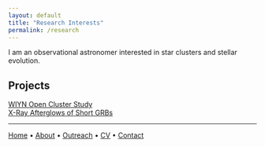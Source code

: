 ```yaml
---
layout: default
title: "Research Interests"
permalink: /research
---
```


I am an observational astronomer interested in star clusters and stellar evolution.

## Projects

[WIYN Open Cluster Study](WOCS.md) <br>
[X-Ray Afterglows of Short GRBs](GRB.md)

***

[Home](README.md) • [About](about.md) • [Outreach](outreach.md) • [CV](CV.md) • [Contact](contact.md)
